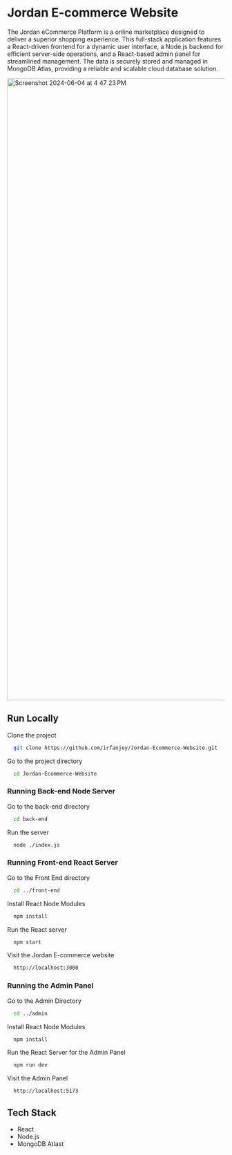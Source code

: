 # Jordan E-commerce Website

The Jordan eCommerce Platform is a online marketplace designed to deliver a superior shopping experience. This full-stack application features a React-driven frontend for a dynamic user interface, a Node.js backend for efficient server-side operations, and a React-based admin panel for streamlined management. The data is securely stored and managed in MongoDB Atlas, providing a reliable and scalable cloud database solution.

<img width="1440" alt="Screenshot 2024-06-04 at 4 47 23 PM" src="https://github.com/irfanjey/Jordan-Ecommerce-Website/assets/133928024/4b38a077-e9ce-4d32-9c9e-11b48d55b57a">

## Run Locally

Clone the project

```bash
  git clone https://github.com/irfanjey/Jordan-Ecommerce-Website.git
```

Go to the project directory

```bash
  cd Jordan-Ecommerce-Website
```

### Running Back-end Node Server

Go to the back-end directory

```bash
  cd back-end
```

Run the server

```bash
  node ./index.js
```

### Running Front-end React Server

Go to the Front End directory

```bash
  cd ../front-end
```

Install React Node Modules

```bash
  npm install
```

Run the React server

```bash
  npm start
```

Visit the Jordan E-commerce website

```bash
  http://localhost:3000
```

### Running the Admin Panel

Go to the Admin Directory

```bash
  cd ../admin
```

Install React Node Modules

```bash
  npm install
```

Run the React Server for the Admin Panel

```bash
  npm run dev
```

Visit the Admin Panel

```bash
  http://localhost:5173
```

## Tech Stack

- React
- Node.js
- MongoDB Atlast
    
